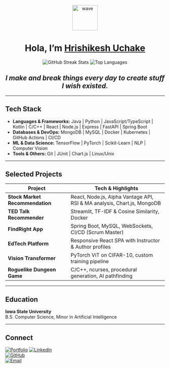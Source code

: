 <p align="center">
  <img src="https://media.giphy.com/media/hvRJCLFzcasrR4ia7z/giphy.gif" width="80" alt="wave"/>
</p>

<h1 align="center">Hola, I’m <a href="https://github.com/HrishikeshUchake">Hrishikesh Uchake</a> </h1>

<p align="center">
  <img src="https://github-readme-streak-stats.herokuapp.com/?user=HrishikeshUchake&theme=tokyonight&hide_border=false" alt="GitHub Streak Stats" />
  <img src="https://github-readme-stats.vercel.app/api/top-langs?username=HrishikeshUchake&layout=compact&theme=tokyonight" alt="Top Languages" />
</p>

<div align="center">
  <h2><i>I make and break things every day to create stuff I wish existed.</i></h2>
</div>

---

## Tech Stack

- **Languages & Frameworks:** Java | Python | JavaScript/TypeScript | Kotlin | C/C++ | React | Node.js | Express | FastAPI | Spring Boot
- **Databases & DevOps:** MongoDB | MySQL | Docker | Kubernetes | GitHub Actions | CI/CD
- **ML & Data Science:** TensorFlow | PyTorch | Scikit-Learn | NLP | Computer Vision
- **Tools & Others:** Git | JUnit | Chart.js | Linux/Unix

---

## Selected Projects

| Project                           | Tech & Highlights                                                          |
| --------------------------------- | ---------------------------------------------------------------------------- |
| **Stock Market Recommendation**   | React, Node.js, Alpha Vantage API, RSI & MA analysis, Chart.js, MongoDB       |
| **TED Talk Recommender**          | Streamlit, TF-IDF & Cosine Similarity, Docker                                |
| **FindRight App**                 | Spring Boot, MySQL, WebSockets, CI/CD (Scrum Master)                        |
| **EdTech Platform**               | Responsive React SPA with Instructor & Author profiles                       |
| **Vision Transformer**            | PyTorch ViT on CIFAR-10, custom training pipeline                           |
| **Roguelike Dungeon Game**        | C/C++, ncurses, procedural generation, AI pathfinding                       |

---

## Education

**Iowa State University**  
B.S. Computer Science, Minor in Artificial Intelligence

---

## Connect

[![Portfolio](https://img.shields.io/badge/Portfolio-hrishikeshu.vercel.app-black?style=flat-square&logo=vercel)](https://hrishikeshu.vercel.app/) 
[![LinkedIn](https://img.shields.io/badge/LinkedIn-Connect-blue?logo=linkedin)](https://linkedin.com/in/hrishikeshUchake21)  
[![GitHub](https://img.shields.io/badge/GitHub-Follow-black?logo=github)](https://github.com/HrishikeshUchake)  
[![Email](https://img.shields.io/badge/Email-%20gmail-red?logo=gmail)](mailto:uchakeh@gmail.com)
